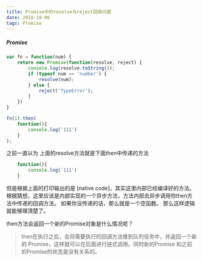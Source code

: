 ```yaml
---
title: Promise中的resolve与reject回调问题
date: 2018-10-06
tags: Promise
---
```

##### Promise
``` js
var fn = function(num) {
    return new Promise(function(resolve, reject) {
        console.log(resolve.toString());
        if (typeof num == 'number') {
            resolve(num);
        } else {
            reject('TypeError');
        }
    })
}

fn(1).then(
    function(){
        console.log('111')
    }
);
```

之前一直以为 上面的resolve方法就是下面then中传递的方法

``` js
    function(){
        console.log('111')
    }
```
但是根据上面的打印输出的是 [native code]，其实这里内部已经编译好的方法。
根据猜想，这里应该是内部实现的一个异步方法，方法内部去异步调用你then方法中传递的回调方法。
如果你没传递的话，那么就是一个空函数。
那么这样逻辑就能够理清楚了。

then方法会返回一个新的Promise对象是什么情况呢？
> then在执行之后，会将需要执行的回调方法推到队列任务中，并返回一个新的 Promise，这样就可以在后面进行链式调用。同时新的Promise 和之前的Promise的状态是没有关系的。